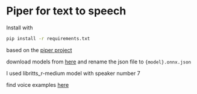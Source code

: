# Piper for text to speech

Install with
```bash
pip install -r requirements.txt
```

based on the [piper project](https://github.com/rhasspy/piper)

download models from [here](https://github.com/rhasspy/piper/blob/master/VOICES.md) and rename the json file to `{model}.onnx.json`

I used libritts_r-medium model with speaker number 7

find voice examples [here](https://rhasspy.github.io/piper-samples/)

